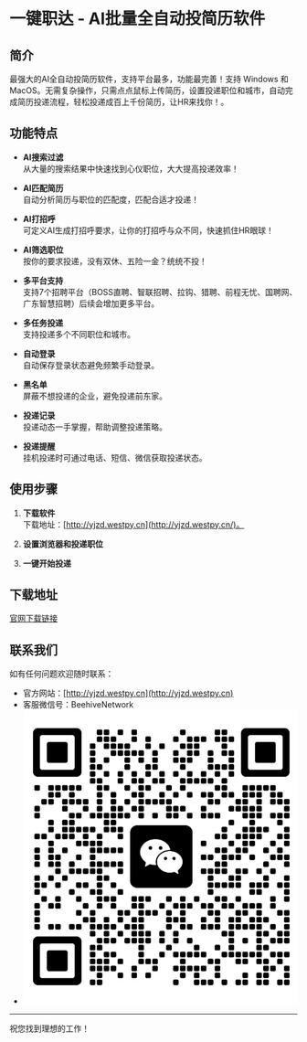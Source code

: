 # 一键职达 - AI批量全自动投简历软件

## 简介

最强大的AI全自动投简历软件，支持平台最多，功能最完善！支持 Windows 和 MacOS。无需复杂操作，只需点点鼠标上传简历，设置投递职位和城市，自动完成简历投递流程，轻松投递成百上千份简历，让HR来找你！。

## 功能特点

- **AI搜索过滤**  
  从大量的搜索结果中快速找到心仪职位，大大提高投递效率！

- **AI匹配简历**  
  自动分析简历与职位的匹配度，匹配合适才投递！

- **AI打招呼**  
  可定义AI生成打招呼要求，让你的打招呼与众不同，快速抓住HR眼球！

- **AI筛选职位**  
  按你的要求投递，没有双休、五险一金？统统不投！

- **多平台支持**  
  支持7个招聘平台（BOSS直聘、智联招聘、拉钩、猎聘、前程无忧、国聘网、广东智慧招聘）后续会增加更多平台。

- **多任务投递**  
  支持投递多个不同职位和城市。

- **自动登录**  
  自动保存登录状态避免频繁手动登录。

- **黑名单**  
  屏蔽不想投递的企业，避免投递前东家。

- **投递记录**  
  投递动态一手掌握，帮助调整投递策略。

- **投递提醒**  
  挂机投递时可通过电话、短信、微信获取投递状态。

## 使用步骤

1. **下载软件**  
   下载地址：[http://yjzd.westpy.cn](http://yjzd.westpy.cn/)。

2. **设置浏览器和投递职位**  

3. **一键开始投递**  

## 下载地址

[官网下载链接](http://yjzd.westpy.cn/)

## 联系我们

如有任何问题欢迎随时联系：

- 官方网站：[http://yjzd.westpy.cn](http://yjzd.westpy.cn)  
- 客服微信号：BeehiveNetwork
- ![客服微信二维码](wechat.png)

---

祝您找到理想的工作！
